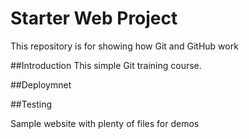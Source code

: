 # Starter Web Project

This repository is for showing how Git and GitHub work

##Introduction
  This simple Git training course.

##Deploymnet

##Testing

Sample website with plenty of files for demos